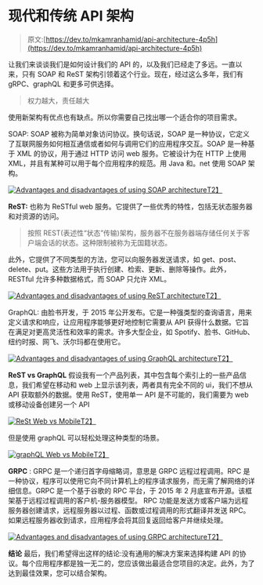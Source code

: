 # 现代和传统 API 架构

> 原文:[https://dev.to/mkamranhamid/api-architecture-4p5h](https://dev.to/mkamranhamid/api-architecture-4p5h)

让我们来谈谈我们是如何设计我们的 API 的，以及我们已经走了多远。一直以来，只有 SOAP 和 ReST 架构引领着这个行业。现在，经过这么多年，我们有 gRPC、graphQL 和更多可供选择。

> 权力越大，责任越大

使用新架构有优点也有缺点。所以你需要自己找出哪一个适合你的项目需求。

SOAP:
SOAP 被称为简单对象访问协议。换句话说，SOAP 是一种协议，它定义了互联网服务如何相互通信或者如何与调用它们的应用程序交互。SOAP 是一种基于 XML 的协议，用于通过 HTTP 访问 web 服务。它被设计为在 HTTP 上使用 XML，并且有某种可以用于每个应用程序的规范。用 Java 和。net 使用 SOAP 架构。

[![Advantages and disadvantages of using SOAP architecture](../Images/bf9ead6a32687ff96aaac173fc2d745e.png)T2】](https://res.cloudinary.com/practicaldev/image/fetch/s--DQX5fncN--/c_limit%2Cf_auto%2Cfl_progressive%2Cq_auto%2Cw_880/https://lh4.googleusercontent.com/SDQO6AJaSBP-Z8BbrrUbhRa8Tlaaj1OfLqvSosrPgE_Fo3IhEtZpkLMAZmtm3zYTCMdWDlzNt5ImSg%3Dw1366-h657)

**ReST:**
也称为 ReSTful web 服务。它提供了一些优秀的特性，包括无状态服务器和对资源的访问。

> 按照 REST(表述性“状态”传输)架构，服务器不在服务器端存储任何关于客户端会话的状态。这种限制被称为无国籍状态。

此外，它提供了不同类型的方法，您可以向服务器发送请求，如 get、post、delete、put。这些方法用于执行创建、检索、更新、删除等操作。此外，RESTful 允许多种数据格式，而 SOAP 只允许 XML。

[![Advantages and disadvantages of using ReST architecture](../Images/c337b575d116b901c2e229710448ea43.png)T2】](https://res.cloudinary.com/practicaldev/image/fetch/s--gESssNLG--/c_limit%2Cf_auto%2Cfl_progressive%2Cq_auto%2Cw_880/https://lh6.googleusercontent.com/b-QteMYBOgofx0fUDgygIXfYmP_HgB_82xUFNMgjWv7duENbdXML_IHg8AtIyYbP9nK9fROU7gP45A%3Dw1366-h657)

GraphQL:
由脸书开发，于 2015 年公开发布。它是一种强类型的查询语言，用来定义请求和响应，让应用程序能够更好地控制它需要从 API 获得什么数据。它旨在满足对更高灵活性和效率的需求。许多大型企业，如 Spotify、脸书、GitHub、纽约时报、网飞、沃尔玛都在使用它。

[![Advantages and disadvantages of using GraphQL architecture](../Images/66ed876c41c7971f28fdb8f7dcc7cac5.png)T2】](https://res.cloudinary.com/practicaldev/image/fetch/s--X3l0Ug5O--/c_limit%2Cf_auto%2Cfl_progressive%2Cq_auto%2Cw_880/https://lh5.googleusercontent.com/d4ktkca8hFwHoayD-H-HWm9ykY3KBZbUjoLCBC9DuGAOBXlan79ILqqk-TCgbY9j4E7MFGXAuiSKsQ%3Dw1366-h657)

**ReST vs GraphQL**
假设我有一个产品列表，其中包含每个索引上的一些产品信息，我们希望在移动和 web 上显示该列表，两者具有完全不同的 ui，我们不想从 API 获取额外的数据。使用 ReST，使用单一 API 是不可能的，我们需要为 web 或移动设备创建另一个 API

[![ReSt Web vs Mobile](../Images/b5ca7bcd431a5c939d6eba922099c632.png)T2】](https://res.cloudinary.com/practicaldev/image/fetch/s--1vhDUZmL--/c_limit%2Cf_auto%2Cfl_progressive%2Cq_auto%2Cw_880/https://lh3.googleusercontent.com/WHSl0dOLYBxMFP0ECRpoG5Mntn3pGx-l1vndoe6xUrfg6wDBdzRflb1Aaxp408mNGpVyx4-MjywUkw%3Dw1366-h657)

但是使用 graphQL 可以轻松处理这种类型的场景。

[![graphQL Web vs Mobile](../Images/f609345446b57e8dbac43e02ee54c0db.png)T2】](https://res.cloudinary.com/practicaldev/image/fetch/s--vMv0wWZE--/c_limit%2Cf_auto%2Cfl_progressive%2Cq_auto%2Cw_880/https://lh3.googleusercontent.com/8vpFB-lqjJTgsLpe4L9qV8JB_yaBypvjIMiGOdhb0iChAOAU4h5uw1vjf1GfuUlfHslW6LG0KeqMpw%3Dw1366-h657)

**GRPC** :
GRPC 是一个递归首字母缩略词，意思是 GRPC 远程过程调用。RPC 是一种协议，程序可以使用它向不同计算机上的程序请求服务，而无需了解网络的详细信息。GRPC 是一个基于谷歌的 RPC 平台，于 2015 年 2 月底宣布开源。该框架基于远程过程调用的客户机-服务器模型。
RPC 功能是发送方或客户端为远程服务器创建请求，远程服务器以过程、函数或过程调用的形式翻译并发送 RPC。如果远程服务器收到请求，应用程序会将其回复返回给客户并继续处理。

[![Advantages and disadvantages of using GRPC architecture](../Images/441bf1e30ac1e1fe826386e2e98ac915.png)T2】](https://res.cloudinary.com/practicaldev/image/fetch/s--tUuUcVru--/c_limit%2Cf_auto%2Cfl_progressive%2Cq_auto%2Cw_880/https://lh4.googleusercontent.com/JgMjXcclx6ufsZgpuGboWG_MMn5AB1avJBmeb7W0zUc7_SQswggivMxucqLW3Q3mazkLIXQNXNK0nA%3Dw1366-h657)

**结论**
最后，我们希望得出这样的结论:没有通用的解决方案来选择构建 API 的协议。每个应用程序都是独一无二的，您应该做出最适合您项目的决定。此外，为了达到最佳效果，您可以结合架构。